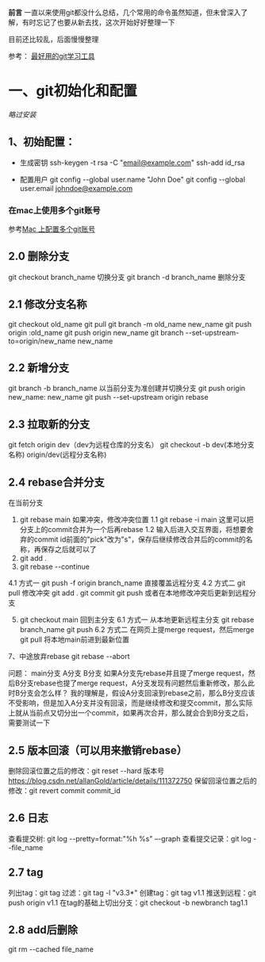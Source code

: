 **前言**
一直以来使用git都没什么总结，几个常用的命令虽然知道，但未曾深入了解，有时忘记了也要从新去找，这次开始好好整理一下

目前还比较乱，后面慢慢整理

参考：
[最好用的git学习工具](https://learngitbranching.js.org/?locale=zh_CN)

# 一、git初始化和配置

*略过安装*

## 1、初始配置：
- 生成密钥
ssh-keygen -t rsa -C "email@example.com"
ssh-add id_rsa

- 配置用户
git config --global user.name "John Doe"
git config --global user.email johndoe@example.com

### 在mac上使用多个git账号
参考[Mac 上配置多个git账号](https://www.jianshu.com/p/698f82e72415)

## 2.0 删除分支
git checkout branch_name 切换分支
git branch -d branch_name 删除分支
## 2.1 修改分支名称
git checkout old_name
git pull
git branch -m old_name new_name
git push origin :old_name
git push origin new_name
git branch --set-upstream-to=origin/new_name new_name

## 2.2 新增分支
git branch -b branch_name 以当前分支为准创建并切换分支 
git push origin new_name: new_name
git push --set-upstream origin rebase

## 2.3 拉取新的分支
git fetch origin dev（dev为远程仓库的分支名）
git checkout -b dev(本地分支名称) origin/dev(远程分支名称)

## 2.4 rebase合并分支

在当前分支
1. git rebase main 如果冲突，修改冲突位置
1.1 git rebase -i main 这里可以把分支上的commit合并为一个后再rebase
1.2 输入后进入交互界面，将想要舍弃的commit id前面的"pick"改为"s"，保存后继续修改合并后的commit的名称，再保存之后就可以了
2. git add .
3. git rebase --continue

4.1 方式一
git push -f origin branch_name 直接覆盖远程分支
4.2 方式二
git pull 修改冲突
git add .
git commit
git push 
或者在本地修改冲突后更新到远程分支

5. git checkout main 回到主分支
6.1 方式一
从本地更新远程主分支
git rebase branch_name
git push
6.2 方式二
在网页上提merge request，然后merge
git pull 将本地main前进到最新位置

7、中途放弃rebase
git rebase --abort 

问题：
main分支
A分支
B分支
如果A分支先rebase并且提了merge request，然后B分支rebase也提了merge request，A分支发现有问题然后重新修改，那么此时B分支会怎么样？
我的理解是，假设A分支回滚到rebase之前，那么B分支应该不受影响，但是加入A分支并没有回滚，而是继续修改和提交commit，那么实际上就从当前点又切分出一个commit，如果再次合并，那么就会合到B分支之后，需要测试一下

## 2.5 版本回滚（可以用来撤销rebase）
删除回滚位置之后的修改：git reset --hard 版本号
https://blog.csdn.net/allanGold/article/details/111372750
保留回滚位置之后的修改：git revert commit commit_id

## 2.6 日志
查看提交树: git log --pretty=format:"%h %s" –-graph 
查看提交记录：git log --file_name

## 2.7 tag
列出tag：git tag 
过滤：git tag  -l "v3.3*"
创建tag：git tag v1.1
推送到远程：git push origin v1.1
在tag的基础上切出分支：git checkout -b newbranch tag1.1

## 2.8 add后删除
git rm --cached file_name